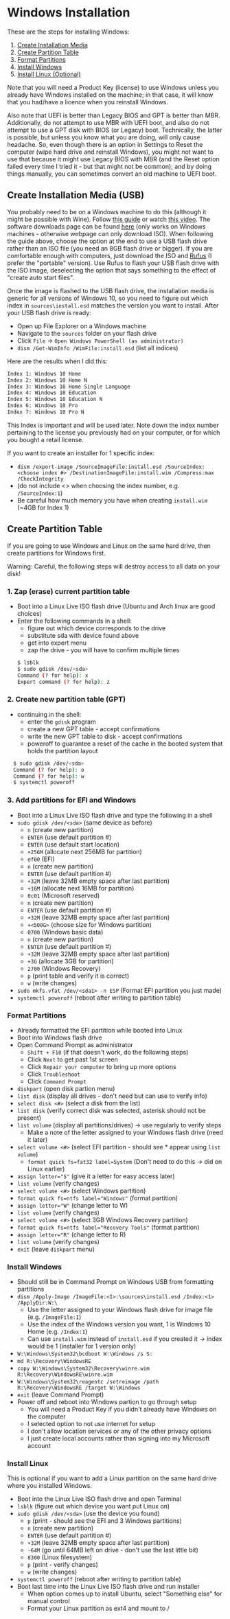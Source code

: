 # Windows Installation
These are the steps for installing Windows:
1. [Create Installation Media](#create-installation-media)
2. [Create Partition Table](#create-partition-table)
3. [Format Partitions](#format-partitions)
4. [Install Windows](#install-windows)
5. [Install Linux (Optional)](#install-linux)

Note that you will need a Product Key (license) to use Windows unless you 
already have Windows installed on the machine; in that case, it will 
know that you had/have a licence when you reinstall Windows.

Also note that UEFI is better than Legacy BIOS and GPT is better than MBR.
Additionally, do not attempt to use MBR with UEFI boot, and also do not
attempt to use a GPT disk with BIOS (or Legacy) boot. Technically, the latter
is possible, but unless you know what you are doing, will only cause
headache. So, even though there is an option in Settings 
to Reset the computer (wipe hard drive and reinstall Windows), you might 
not want to use that because it might use Legacy BIOS with MBR (and the 
Reset option failed every time I tried it - but that might not be common);
and by doing things manually, you can sometimes convert an old machine to
UEFI boot.

## Create Installation Media (USB)
You probably need to be on a Windows machine to do this (although it might be 
possible with Wine). Follow 
[this guide](https://answers.microsoft.com/en-us/windows/forum/windows_10-windows_install/how-to-create-a-windows-10-installation-media/ad10cb15-1848-40f6-a6ad-094f902f669a) or watch
[this video](https://www.youtube.com/watch?v=1DXzr3eXkd4). The software 
downloads page can be found 
[here](https://www.microsoft.com/en-us/software-download/windows10) (only 
works on Windows machines - otherwise webpage can only download ISO).
When following the guide above, choose the option at the end to use a USB flash 
drive rather than an ISO file (you need an 8GB flash drive or bigger).
If you are comfortable enough with computers, just download the ISO and
[Rufus](https://rufus.ie/) (I prefer the "portable" version). Use Rufus to
flash your USB flash drive with the ISO image, deselecting the option that says
something to the effect of "create auto start files".

Once the image is flashed to the USB flash drive, the installation media is
generic for all versions of Windows 10, so you need 
to figure out which index in `sources\install.esd` matches the version you 
want to install. After your USB flash drive is ready:
  - Open up File Explorer on a Windows machine
  - Navigate to the `sources` folder on your flash drive
  - Click `File` -> `Open Windows PowerShell (as administrator)`
  - `dism /Get-WimInfo /WimFile:install.esd` (list all indices)

Here are the results when I did this:
```bash
Index 1: Windows 10 Home
Index 2: Windows 10 Home N
Index 3: Windows 10 Home Single Language
Index 4: Windows 10 Education
Index 5: Windows 10 Education N
Index 6: Windows 10 Pro
Index 7: Windows 10 Pro N
```

This Index is important and will be used later. Note down the index number
pertaining to the license you previously had on your computer, or for which
you bought a retail license.

If you want to create an installer for 1 specific index:
  - `dism /export-image /SourceImageFile:install.esd /SourceIndex:<choose index #> /DestinationImageFile:install.wim /Compress:max /CheckIntegrity`
  - (do not include <> when choosing the index number, e.g. `/SourceIndex:1`)
  - Be careful how much memory you have when creating `install.wim` (~4GB for Index 1)

## Create Partition Table
If you are going to use Windows and Linux on the same hard drive, then create 
partitions for Windows first.

<aside class="warning">
Warning: Careful, the following steps will destroy access to all data on your disk!
</aside>

### 1. Zap (erase) current partition table
  - Boot into a Linux Live ISO flash drive (Ubuntu and Arch linux are good choices)
  - Enter the following commands in a shell:
    - figure out which device corresponds to the drive
    - substitute sda with device found above
    - get into expert menu
    - zap the drive - you will have to confirm multiple times
    ```sh
    $ lsblk
    $ sudo gdisk /dev/<sda>
    Command (? for help): x
    Expert command (? for help): z
    ```
### 2. Create new partition table (GPT)
  - continuing in the shell:
    - enter the `gdisk` program
    - create a new GPT table - accept confirmations
    - write the new GPT table to disk - accept confirmations
    - poweroff to guarantee a reset of the cache in the booted system that holds the partition layout
  ```sh
    $ sudo gdisk /dev/<sda>
    Command (? for help): o
    Command (? for help): w
    $ systemctl poweroff
  ```
### 3. Add partitions for EFI and Windows
  - Boot into a Linux Live ISO flash drive and type the following in a shell
  - `sudo gdisk /dev/<sda>` (same device as before)
    - `n` (create new partition)
    - `ENTER` (use default partition #)
    - `ENTER` (use default start location)
    - `+256M` (allocate next 256MB for partition)
    - `ef00` (EFI)
    - `n` (create new partition)
    - `ENTER` (use default partition #)
    - `+32M` (leave 32MB empty space after last partition)
    - `+16M` (allocate next 16MB for partition)
    - `0c01` (Microsoft reserved)
    - `n` (create new partition)
    - `ENTER` (use default partition #)
    - `+32M` (leave 32MB empty space after last partition)
    - `+<500G>` (choose size for Windows partition)
    - `0700` (Windows basic data)
    - `n` (create new partition)
    - `ENTER` (use default partition #)
    - `+32M` (leave 32MB empty space after last partition)
    - `+3G` (allocate 3GB for partition)
    - `2700` (Windows Recovery)
    - `p` (print table and verify it is correct)
    - `w` (write changes)
  - `sudo mkfs.vfat /dev/<sda1> -n ESP` (Format EFI partition you just made)
  - `systemctl poweroff` (reboot after writing to partition table)

### Format Partitions
  - Already formatted the EFI partition while booted into Linux
  - Boot into Windows flash drive
  - Open Command Prompt as administrator
    - `Shift + F10` (if that doesn't work, do the following steps)
    - Click `Next` to get past 1st screen
    - Click `Repair your computer` to bring up more options
    - Click `Troubleshoot`
    - Click `Command Prompt`
  - `diskpart` (open disk partion menu)
  - `list disk` (display all drives - don't need but can use to verify info)
  - `select disk <#>` (select a disk from the list)
  - `list disk` (verify correct disk was selected, asterisk should not be present)
  - `list volume` (display all partitions/drives) -> use regularly to verify steps
    - Make a note of the letter assigned to your Windows flash drive (need it later)
  - `select volume <#>` (select EFI partition - should see * appear using `list volume`)
    - `format quick fs=fat32 label=System` (Don't need to do this -> did on Linux earlier)
  - `assign letter="S"` (give it a letter for easy access later)
  - `list volume` (verify changes)
  - `select volume <#>` (select Windows partition)
  - `format quick fs=ntfs label="Windows"` (format partition)
  - `assign letter="W"` (change letter to W)
  - `list volume` (verify changes)
  - `select volume <#>` (select 3GB Windows Recovery partition)
  - `format quick fs=ntfs label="Recovery Tools"` (format partition)
  - `assign letter="R"` (change letter to R)
  - `list volume` (verify changes)
  - `exit` (leave `diskpart` menu)
  
### Install Windows
  - Should still be in Command Prompt on Windows USB from formatting partitions
  - `dism /Apply-Image /ImageFile:<I>:\sources\install.esd /Index:<1> /ApplyDir:W:\`
    - Use the letter assigned to your Windows flash drive for image file (e.g. `/ImageFile:I`)
    - Use the index of the Windows version you want, 1 is Windows 10 Home (e.g. `/Index:1`)
    - Can use `install.wim` instead of `install.esd` if you created it -> index would be 1 (installer for 1 version only)
  - `W:\Windows\System32\bcdboot W:\Windows /s S:`
  - `md R:\Recovery\WindowsRE`
  - `copy W:\Windows\System32\Recovery\winre.wim R:\Recovery\WindowsRE\winre.wim`
  - `W:\Windows\System32\reagentc /setreimage /path R:\Recovery\WindowsRE /target W:\Windows`
  - `exit` (leave Command Prompt)
  - Power off and reboot into Windows partion to go through setup
    - You will need a Product Key if you didn't already have Windows on the computer
    - I selected option to not use internet for setup
    - I don't allow location services or any of the other privacy options
    - I just create local accounts rather than signing into my Microsoft account
    
### Install Linux
This is optional if you want to add a Linux partition on the same hard drive 
where you installed Windows.
  - Boot into the Linux Live ISO flash drive and open Terminal
  - `lsblk` (figure out which device you want put Linux on)
  - `sudo gdisk /dev/<sda>` (use the device you found)
    - `p` (print - should see the EFI and 3 Windows partitions)
    - `n` (create new partition)
    - `ENTER` (use default partition #)
    - `+32M` (leave 32MB empty space after last partition)
    - `-64M` (go until 64MB left on drive - don't use the last little bit)
    - `8300` (Linux filesystem)
    - `p` (print - verify changes)
    - `w` (write changes)
  - `systemctl poweroff` (reboot after writing to partition table)
  - Boot last time into the Linux Live ISO flash drive and run installer
    - When option comes up to install Ubuntu, select "Something else" for manual control
    - Format your Linux partition as ext4 and mount to /
